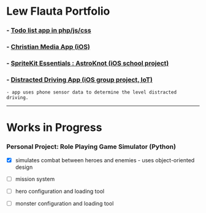 
# Lew Flauta Portfolio
### - [Todo list app in php/js/css](https://github.com/lewtech/todone)
### - [Christian Media App (iOS)](https://tinyurl.com/y8xtpawn)
### - [SpriteKit Essentials : AstroKnot (iOS school project)](https://github.com/lewtech/astroknot)
### - [Distracted Driving App (iOS group project, IoT)](https://github.com/CSC595/AllstateCarProject)
    - app uses phone sensor data to determine the level distracted driving.
    
--- 

# Works in Progress

### Personal Project: Role Playing Game Simulator (Python)
- [x] simulates combat between heroes and enemies - uses object-oriented design
- [ ] mission system
- [ ] hero configuration and loading tool
- [ ] monster configuration and loading tool

